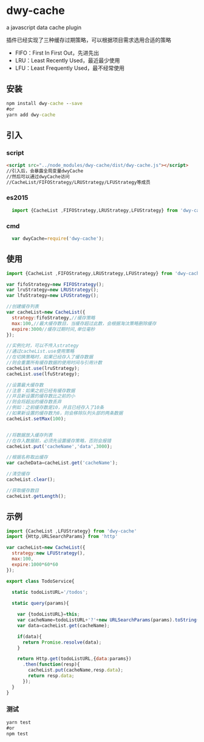 # dwy-cache

a javascript data cache plugin

插件已经实现了三种缓存过期策略，可以根据项目需求选用合适的策略

* FIFO：First In First Out，先进先出
* LRU：Least Recently Used，最近最少使用
* LFU：Least Frequently Used，最不经常使用

## 安装

```cmd
npm install dwy-cache --save
#or
yarn add dwy-cache
```

## 引入

### script

```html
<script src="../node_modules/dwy-cache/dist/dwy-cache.js"></script>
//引入后，会暴露全局变量dwyCache
//然后可以通过dwyCache访问
//CacheList/FIFOStrategy/LRUStrategy/LFUStrategy等成员
```

### es2015

```js
  import {CacheList ,FIFOStrategy,LRUStrategy,LFUStrategy} from 'dwy-cache'
```

### cmd

```js
  var dwyCache=require('dwy-cache');
```

## 使用

```js
import {CacheList ,FIFOStrategy,LRUStrategy,LFUStrategy} from 'dwy-cache'

var fifoStrategy=new FIFOStrategy();
var lruStrategy=new LRUStrategy();
var lfuStrategy=new LFUStrategy();

//创建缓存列表
var cacheList=new CacheList({
  strategy:fifoStrategy,//缓存策略
  max:100,//最大缓存数目，当缓存超过此数，会根据淘汰策略删除缓存
  expire:3000//缓存过期时间,单位毫秒
});

//实例化时，可以不传入strategy
//通过cacheList.use使用策略
//在切换策略时，如果已经存入了缓存数据
//则会重置所有缓存数据的使用时间与引用计数
cacheList.use(lruStrategy);
cacheList.use(lfuStrategy);

//设置最大缓存数
//注意：如果之前已经有缓存数据
//并且新设置的缓存数比之前的小
//则会将超出的缓存数丢弃
//例如：之前缓存数是10，并且已经存入了10条
//如果新设置的缓存数为8，则会移除队列头部的两条数据
cacheList.setMax(100);


//将数据放入缓存列表
//在存入数据前，必须先设置缓存策略，否则会报错
cacheList.put('cacheName','data',3000);

//根据名称取出缓存
var cacheData=cacheList.get('cacheName');

//清空缓存
cacheList.clear();

//获取缓存数目
cacheList.getLength();
```

## 示例

```js
import {CacheList ,LFUStrategy} from 'dwy-cache'
import {Http,URLSearchParams} from 'http'

var cacheList=new CacheList({
  strategy:new LFUStrategy(),
  max:100,
  expire:1000*60*60
});

export class TodoService{

  static todoListURL='/todos';
  
  static query(params){

    var {todoListURL}=this;
    var cacheName=todoListURL+'?'+new URLSearchParams(params).toString();
    var data=cacheList.get(cacheName);

    if(data){
      return Promise.resolve(data);
    }

    return Http.get(todoListURL,{data:params})
      .then(function(resp){
        cacheList.put(cacheName,resp.data);
        return resp.data;
      });
  }
}
```

### 测试

```cmd
yarn test
#or
npm test
```